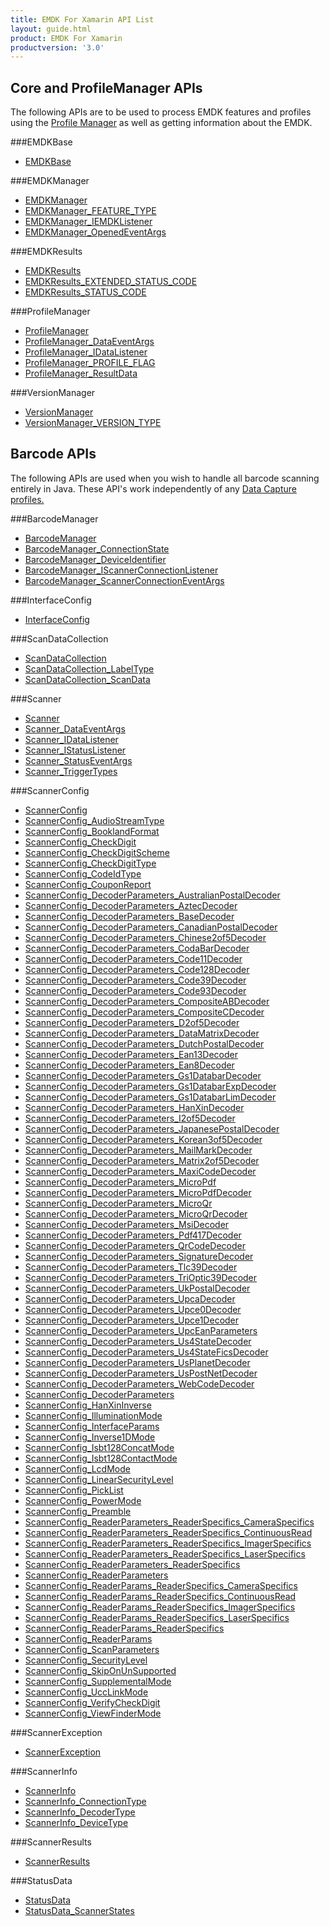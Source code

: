 ```yaml
---
title: EMDK For Xamarin API List
layout: guide.html
product: EMDK For Xamarin
productversion: '3.0'
---
```


## Core and ProfileManager APIs
The following APIs are to be used to process EMDK features and profiles using the [Profile Manager](/emdk-for-xamarin/3-0/guide/profilemanager/about) as well as getting information about the EMDK.

###EMDKBase

* [EMDKBase](/emdk-for-xamarin/3-0/api/EMDKBase)


###EMDKManager

* [EMDKManager](/emdk-for-xamarin/3-0/api/EMDKManager)
* [EMDKManager_FEATURE_TYPE](/emdk-for-xamarin/3-0/api/EMDKManager_FEATURE_TYPE)
* [EMDKManager_IEMDKListener](/emdk-for-xamarin/3-0/api/EMDKManager_IEMDKListener)
* [EMDKManager_OpenedEventArgs](/emdk-for-xamarin/3-0/api/EMDKManager_OpenedEventArgs)


###EMDKResults

* [EMDKResults](/emdk-for-xamarin/3-0/api/EMDKResults)
* [EMDKResults_EXTENDED_STATUS_CODE](/emdk-for-xamarin/3-0/api/EMDKResults_EXTENDED_STATUS_CODE)
* [EMDKResults_STATUS_CODE](/emdk-for-xamarin/3-0/api/EMDKResults_STATUS_CODE)


###ProfileManager

* [ProfileManager](/emdk-for-xamarin/3-0/api/ProfileManager)
* [ProfileManager_DataEventArgs](/emdk-for-xamarin/3-0/api/ProfileManager_DataEventArgs)
* [ProfileManager_IDataListener](/emdk-for-xamarin/3-0/api/ProfileManager_IDataListener)
* [ProfileManager_PROFILE_FLAG](/emdk-for-xamarin/3-0/api/ProfileManager_PROFILE_FLAG)
* [ProfileManager_ResultData](/emdk-for-xamarin/3-0/api/ProfileManager_ResultData)


###VersionManager

* [VersionManager](/emdk-for-xamarin/3-0/api/VersionManager)
* [VersionManager_VERSION_TYPE](/emdk-for-xamarin/3-0/api/VersionManager_VERSION_TYPE)


## Barcode APIs
The following APIs are used when you wish to handle all barcode scanning entirely in Java. These API's work independently of any [Data Capture profiles.](/emdk-for-xamarin/3-0/mx/data-capture)


###BarcodeManager

* [BarcodeManager](/emdk-for-xamarin/3-0/api/BarcodeManager)
* [BarcodeManager_ConnectionState](/emdk-for-xamarin/3-0/api/BarcodeManager_ConnectionState)
* [BarcodeManager_DeviceIdentifier](/emdk-for-xamarin/3-0/api/BarcodeManager_DeviceIdentifier)
* [BarcodeManager_IScannerConnectionListener](/emdk-for-xamarin/3-0/api/BarcodeManager_IScannerConnectionListener)
* [BarcodeManager_ScannerConnectionEventArgs](/emdk-for-xamarin/3-0/api/BarcodeManager_ScannerConnectionEventArgs)


###InterfaceConfig

* [InterfaceConfig](/emdk-for-xamarin/3-0/api/InterfaceConfig)


###ScanDataCollection

* [ScanDataCollection](/emdk-for-xamarin/3-0/api/ScanDataCollection)
* [ScanDataCollection_LabelType](/emdk-for-xamarin/3-0/api/ScanDataCollection_LabelType)
* [ScanDataCollection_ScanData](/emdk-for-xamarin/3-0/api/ScanDataCollection_ScanData)


###Scanner

* [Scanner](/emdk-for-xamarin/3-0/api/Scanner)
* [Scanner_DataEventArgs](/emdk-for-xamarin/3-0/api/Scanner_DataEventArgs)
* [Scanner_IDataListener](/emdk-for-xamarin/3-0/api/Scanner_IDataListener)
* [Scanner_IStatusListener](/emdk-for-xamarin/3-0/api/Scanner_IStatusListener)
* [Scanner_StatusEventArgs](/emdk-for-xamarin/3-0/api/Scanner_StatusEventArgs)
* [Scanner_TriggerTypes](/emdk-for-xamarin/3-0/api/Scanner_TriggerTypes)


###ScannerConfig

* [ScannerConfig](/emdk-for-xamarin/3-0/api/ScannerConfig)
* [ScannerConfig_AudioStreamType](/emdk-for-xamarin/3-0/api/ScannerConfig_AudioStreamType)
* [ScannerConfig_BooklandFormat](/emdk-for-xamarin/3-0/api/ScannerConfig_BooklandFormat)
* [ScannerConfig_CheckDigit](/emdk-for-xamarin/3-0/api/ScannerConfig_CheckDigit)
* [ScannerConfig_CheckDigitScheme](/emdk-for-xamarin/3-0/api/ScannerConfig_CheckDigitScheme)
* [ScannerConfig_CheckDigitType](/emdk-for-xamarin/3-0/api/ScannerConfig_CheckDigitType)
* [ScannerConfig_CodeIdType](/emdk-for-xamarin/3-0/api/ScannerConfig_CodeIdType)
* [ScannerConfig_CouponReport](/emdk-for-xamarin/3-0/api/ScannerConfig_CouponReport)
* [ScannerConfig_DecoderParameters_AustralianPostalDecoder](/emdk-for-xamarin/3-0/api/ScannerConfig_DecoderParameters_AustralianPostalDecoder)
* [ScannerConfig_DecoderParameters_AztecDecoder](/emdk-for-xamarin/3-0/api/ScannerConfig_DecoderParameters_AztecDecoder)
* [ScannerConfig_DecoderParameters_BaseDecoder](/emdk-for-xamarin/3-0/api/ScannerConfig_DecoderParameters_BaseDecoder)
* [ScannerConfig_DecoderParameters_CanadianPostalDecoder](/emdk-for-xamarin/3-0/api/ScannerConfig_DecoderParameters_CanadianPostalDecoder)
* [ScannerConfig_DecoderParameters_Chinese2of5Decoder](/emdk-for-xamarin/3-0/api/ScannerConfig_DecoderParameters_Chinese2of5Decoder)
* [ScannerConfig_DecoderParameters_CodaBarDecoder](/emdk-for-xamarin/3-0/api/ScannerConfig_DecoderParameters_CodaBarDecoder)
* [ScannerConfig_DecoderParameters_Code11Decoder](/emdk-for-xamarin/3-0/api/ScannerConfig_DecoderParameters_Code11Decoder)
* [ScannerConfig_DecoderParameters_Code128Decoder](/emdk-for-xamarin/3-0/api/ScannerConfig_DecoderParameters_Code128Decoder)
* [ScannerConfig_DecoderParameters_Code39Decoder](/emdk-for-xamarin/3-0/api/ScannerConfig_DecoderParameters_Code39Decoder)
* [ScannerConfig_DecoderParameters_Code93Decoder](/emdk-for-xamarin/3-0/api/ScannerConfig_DecoderParameters_Code93Decoder)
* [ScannerConfig_DecoderParameters_CompositeABDecoder](/emdk-for-xamarin/3-0/api/ScannerConfig_DecoderParameters_CompositeABDecoder)
* [ScannerConfig_DecoderParameters_CompositeCDecoder](/emdk-for-xamarin/3-0/api/ScannerConfig_DecoderParameters_CompositeCDecoder)
* [ScannerConfig_DecoderParameters_D2of5Decoder](/emdk-for-xamarin/3-0/api/ScannerConfig_DecoderParameters_D2of5Decoder)
* [ScannerConfig_DecoderParameters_DataMatrixDecoder](/emdk-for-xamarin/3-0/api/ScannerConfig_DecoderParameters_DataMatrixDecoder)
* [ScannerConfig_DecoderParameters_DutchPostalDecoder](/emdk-for-xamarin/3-0/api/ScannerConfig_DecoderParameters_DutchPostalDecoder)
* [ScannerConfig_DecoderParameters_Ean13Decoder](/emdk-for-xamarin/3-0/api/ScannerConfig_DecoderParameters_Ean13Decoder)
* [ScannerConfig_DecoderParameters_Ean8Decoder](/emdk-for-xamarin/3-0/api/ScannerConfig_DecoderParameters_Ean8Decoder)
* [ScannerConfig_DecoderParameters_Gs1DatabarDecoder](/emdk-for-xamarin/3-0/api/ScannerConfig_DecoderParameters_Gs1DatabarDecoder)
* [ScannerConfig_DecoderParameters_Gs1DatabarExpDecoder](/emdk-for-xamarin/3-0/api/ScannerConfig_DecoderParameters_Gs1DatabarExpDecoder)
* [ScannerConfig_DecoderParameters_Gs1DatabarLimDecoder](/emdk-for-xamarin/3-0/api/ScannerConfig_DecoderParameters_Gs1DatabarLimDecoder)
* [ScannerConfig_DecoderParameters_HanXinDecoder](/emdk-for-xamarin/3-0/api/ScannerConfig_DecoderParameters_HanXinDecoder)
* [ScannerConfig_DecoderParameters_I2of5Decoder](/emdk-for-xamarin/3-0/api/ScannerConfig_DecoderParameters_I2of5Decoder)
* [ScannerConfig_DecoderParameters_JapanesePostalDecoder](/emdk-for-xamarin/3-0/api/ScannerConfig_DecoderParameters_JapanesePostalDecoder)
* [ScannerConfig_DecoderParameters_Korean3of5Decoder](/emdk-for-xamarin/3-0/api/ScannerConfig_DecoderParameters_Korean3of5Decoder)
* [ScannerConfig_DecoderParameters_MailMarkDecoder](/emdk-for-xamarin/3-0/api/ScannerConfig_DecoderParameters_MailMarkDecoder)
* [ScannerConfig_DecoderParameters_Matrix2of5Decoder](/emdk-for-xamarin/3-0/api/ScannerConfig_DecoderParameters_Matrix2of5Decoder)
* [ScannerConfig_DecoderParameters_MaxiCodeDecoder](/emdk-for-xamarin/3-0/api/ScannerConfig_DecoderParameters_MaxiCodeDecoder)
* [ScannerConfig_DecoderParameters_MicroPdf](/emdk-for-xamarin/3-0/api/ScannerConfig_DecoderParameters_MicroPdf)
* [ScannerConfig_DecoderParameters_MicroPdfDecoder](/emdk-for-xamarin/3-0/api/ScannerConfig_DecoderParameters_MicroPdfDecoder)
* [ScannerConfig_DecoderParameters_MicroQr](/emdk-for-xamarin/3-0/api/ScannerConfig_DecoderParameters_MicroQr)
* [ScannerConfig_DecoderParameters_MicroQrDecoder](/emdk-for-xamarin/3-0/api/ScannerConfig_DecoderParameters_MicroQrDecoder)
* [ScannerConfig_DecoderParameters_MsiDecoder](/emdk-for-xamarin/3-0/api/ScannerConfig_DecoderParameters_MsiDecoder)
* [ScannerConfig_DecoderParameters_Pdf417Decoder](/emdk-for-xamarin/3-0/api/ScannerConfig_DecoderParameters_Pdf417Decoder)
* [ScannerConfig_DecoderParameters_QrCodeDecoder](/emdk-for-xamarin/3-0/api/ScannerConfig_DecoderParameters_QrCodeDecoder)
* [ScannerConfig_DecoderParameters_SignatureDecoder](/emdk-for-xamarin/3-0/api/ScannerConfig_DecoderParameters_SignatureDecoder)
* [ScannerConfig_DecoderParameters_Tlc39Decoder](/emdk-for-xamarin/3-0/api/ScannerConfig_DecoderParameters_Tlc39Decoder)
* [ScannerConfig_DecoderParameters_TriOptic39Decoder](/emdk-for-xamarin/3-0/api/ScannerConfig_DecoderParameters_TriOptic39Decoder)
* [ScannerConfig_DecoderParameters_UkPostalDecoder](/emdk-for-xamarin/3-0/api/ScannerConfig_DecoderParameters_UkPostalDecoder)
* [ScannerConfig_DecoderParameters_UpcaDecoder](/emdk-for-xamarin/3-0/api/ScannerConfig_DecoderParameters_UpcaDecoder)
* [ScannerConfig_DecoderParameters_Upce0Decoder](/emdk-for-xamarin/3-0/api/ScannerConfig_DecoderParameters_Upce0Decoder)
* [ScannerConfig_DecoderParameters_Upce1Decoder](/emdk-for-xamarin/3-0/api/ScannerConfig_DecoderParameters_Upce1Decoder)
* [ScannerConfig_DecoderParameters_UpcEanParameters](/emdk-for-xamarin/3-0/api/ScannerConfig_DecoderParameters_UpcEanParameters)
* [ScannerConfig_DecoderParameters_Us4StateDecoder](/emdk-for-xamarin/3-0/api/ScannerConfig_DecoderParameters_Us4StateDecoder)
* [ScannerConfig_DecoderParameters_Us4StateFicsDecoder](/emdk-for-xamarin/3-0/api/ScannerConfig_DecoderParameters_Us4StateFicsDecoder)
* [ScannerConfig_DecoderParameters_UsPlanetDecoder](/emdk-for-xamarin/3-0/api/ScannerConfig_DecoderParameters_UsPlanetDecoder)
* [ScannerConfig_DecoderParameters_UsPostNetDecoder](/emdk-for-xamarin/3-0/api/ScannerConfig_DecoderParameters_UsPostNetDecoder)
* [ScannerConfig_DecoderParameters_WebCodeDecoder](/emdk-for-xamarin/3-0/api/ScannerConfig_DecoderParameters_WebCodeDecoder)
* [ScannerConfig_DecoderParameters](/emdk-for-xamarin/3-0/api/ScannerConfig_DecoderParameters)
* [ScannerConfig_HanXinInverse](/emdk-for-xamarin/3-0/api/ScannerConfig_HanXinInverse)
* [ScannerConfig_IlluminationMode](/emdk-for-xamarin/3-0/api/ScannerConfig_IlluminationMode)
* [ScannerConfig_InterfaceParams](/emdk-for-xamarin/3-0/api/ScannerConfig_InterfaceParams)
* [ScannerConfig_Inverse1DMode](/emdk-for-xamarin/3-0/api/ScannerConfig_Inverse1DMode)
* [ScannerConfig_Isbt128ConcatMode](/emdk-for-xamarin/3-0/api/ScannerConfig_Isbt128ConcatMode)
* [ScannerConfig_Isbt128ContactMode](/emdk-for-xamarin/3-0/api/ScannerConfig_Isbt128ContactMode)
* [ScannerConfig_LcdMode](/emdk-for-xamarin/3-0/api/ScannerConfig_LcdMode)
* [ScannerConfig_LinearSecurityLevel](/emdk-for-xamarin/3-0/api/ScannerConfig_LinearSecurityLevel)
* [ScannerConfig_PickList](/emdk-for-xamarin/3-0/api/ScannerConfig_PickList)
* [ScannerConfig_PowerMode](/emdk-for-xamarin/3-0/api/ScannerConfig_PowerMode)
* [ScannerConfig_Preamble](/emdk-for-xamarin/3-0/api/ScannerConfig_Preamble)
* [ScannerConfig_ReaderParameters_ReaderSpecifics_CameraSpecifics](/emdk-for-xamarin/3-0/api/ScannerConfig_ReaderParameters_ReaderSpecifics_CameraSpecifics)
* [ScannerConfig_ReaderParameters_ReaderSpecifics_ContinuousRead](/emdk-for-xamarin/3-0/api/ScannerConfig_ReaderParameters_ReaderSpecifics_ContinuousRead)
* [ScannerConfig_ReaderParameters_ReaderSpecifics_ImagerSpecifics](/emdk-for-xamarin/3-0/api/ScannerConfig_ReaderParameters_ReaderSpecifics_ImagerSpecifics)
* [ScannerConfig_ReaderParameters_ReaderSpecifics_LaserSpecifics](/emdk-for-xamarin/3-0/api/ScannerConfig_ReaderParameters_ReaderSpecifics_LaserSpecifics)
* [ScannerConfig_ReaderParameters_ReaderSpecifics](/emdk-for-xamarin/3-0/api/ScannerConfig_ReaderParameters_ReaderSpecifics)
* [ScannerConfig_ReaderParameters](/emdk-for-xamarin/3-0/api/ScannerConfig_ReaderParameters)
* [ScannerConfig_ReaderParams_ReaderSpecifics_CameraSpecifics](/emdk-for-xamarin/3-0/api/ScannerConfig_ReaderParams_ReaderSpecifics_CameraSpecifics)
* [ScannerConfig_ReaderParams_ReaderSpecifics_ContinuousRead](/emdk-for-xamarin/3-0/api/ScannerConfig_ReaderParams_ReaderSpecifics_ContinuousRead)
* [ScannerConfig_ReaderParams_ReaderSpecifics_ImagerSpecifics](/emdk-for-xamarin/3-0/api/ScannerConfig_ReaderParams_ReaderSpecifics_ImagerSpecifics)
* [ScannerConfig_ReaderParams_ReaderSpecifics_LaserSpecifics](/emdk-for-xamarin/3-0/api/ScannerConfig_ReaderParams_ReaderSpecifics_LaserSpecifics)
* [ScannerConfig_ReaderParams_ReaderSpecifics](/emdk-for-xamarin/3-0/api/ScannerConfig_ReaderParams_ReaderSpecifics)
* [ScannerConfig_ReaderParams](/emdk-for-xamarin/3-0/api/ScannerConfig_ReaderParams)
* [ScannerConfig_ScanParameters](/emdk-for-xamarin/3-0/api/ScannerConfig_ScanParameters)
* [ScannerConfig_SecurityLevel](/emdk-for-xamarin/3-0/api/ScannerConfig_SecurityLevel)
* [ScannerConfig_SkipOnUnSupported](/emdk-for-xamarin/3-0/api/ScannerConfig_SkipOnUnSupported)
* [ScannerConfig_SupplementalMode](/emdk-for-xamarin/3-0/api/ScannerConfig_SupplementalMode)
* [ScannerConfig_UccLinkMode](/emdk-for-xamarin/3-0/api/ScannerConfig_UccLinkMode)
* [ScannerConfig_VerifyCheckDigit](/emdk-for-xamarin/3-0/api/ScannerConfig_VerifyCheckDigit)
* [ScannerConfig_ViewFinderMode](/emdk-for-xamarin/3-0/api/ScannerConfig_ViewFinderMode)


###ScannerException

* [ScannerException](/emdk-for-xamarin/3-0/api/ScannerException)


###ScannerInfo

* [ScannerInfo](/emdk-for-xamarin/3-0/api/ScannerInfo)
* [ScannerInfo_ConnectionType](/emdk-for-xamarin/3-0/api/ScannerInfo_ConnectionType)
* [ScannerInfo_DecoderType](/emdk-for-xamarin/3-0/api/ScannerInfo_DecoderType)
* [ScannerInfo_DeviceType](/emdk-for-xamarin/3-0/api/ScannerInfo_DeviceType)


###ScannerResults

* [ScannerResults](/emdk-for-xamarin/3-0/api/ScannerResults)


###StatusData

* [StatusData](/emdk-for-xamarin/3-0/api/StatusData)
* [StatusData_ScannerStates](/emdk-for-xamarin/3-0/api/StatusData_ScannerStates)





















